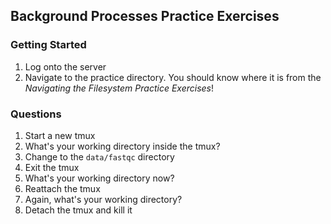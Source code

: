 ## Background Processes Practice Exercises

### Getting Started

1. Log onto the server
2. Navigate to the practice directory. You should know where it is from the *Navigating the Filesystem Practice Exercises*!

### Questions

1. Start a new tmux
2. What's your working directory inside the tmux?
3. Change to the `data/fastqc` directory
4. Exit the tmux
5. What's your working directory now?
6. Reattach the tmux
7. Again, what's your working directory?
8. Detach the tmux and kill it